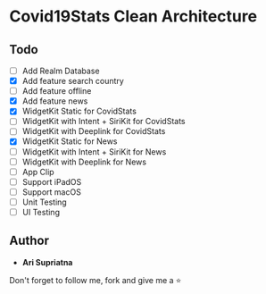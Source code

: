 # Covid19Stats Clean Architecture

## Todo
* [ ] Add Realm Database
* [x] Add feature search country
* [ ] Add feature offline
* [x] Add feature news
* [x] WidgetKit Static for CovidStats
* [ ] WidgetKit with Intent + SiriKit for CovidStats
* [ ] WidgetKit with Deeplink for CovidStats
* [x] WidgetKit Static for News
* [ ] WidgetKit with Intent + SiriKit for News
* [ ] WidgetKit with Deeplink for News
* [ ] App Clip
* [ ] Support iPadOS
* [ ] Support macOS
* [ ] Unit Testing
* [ ] UI Testing

## Author

* **Ari Supriatna**

Don't forget to follow me, fork and give me a ⭐
